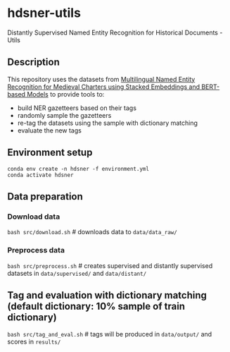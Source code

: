 # hdsner-utils
Distantly Supervised Named Entity Recognition for Historical Documents - Utils
## Description
This repository uses the datasets from [Multilingual Named Entity Recognition for Medieval Charters using
Stacked Embeddings and BERT-based Models](https://gitlab.com/magistermilitum/ner_medieval_multilingual) to provide tools to:
- build NER gazetteers based on their tags
- randomly sample the gazetteers
- re-tag the datasets using the sample with dictionary matching
- evaluate the new tags  
## Environment setup
`conda env create -n hdsner -f environment.yml` \
`conda activate hdsner`
## Data preparation
### Download data
`bash src/download.sh` # downloads data to `data/data_raw/`
### Preprocess data
`bash src/preprocess.sh` # creates supervised and distantly supervised datasets in `data/supervised/` and `data/distant/`
## Tag and evaluation with dictionary matching (default dictionary: 10% sample of train dictionary)
`bash src/tag_and_eval.sh` # tags will be produced in `data/output/` and scores in `results/`
